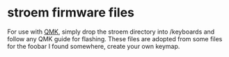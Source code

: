 # stroem firmware files
For use with [QMK](https://github.com/qmk/qmk_firmware), simply drop the stroem directory into /keyboards and follow any QMK guide for flashing.
These files are adopted from some files for the foobar I found somewhere, create your own keymap.
